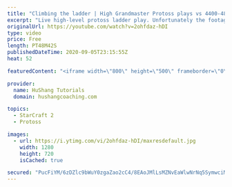```yaml
---
title: "Climbing the ladder | High Grandmaster Protoss plays vs 4400-4800 players"
excerpt: "Live high-level protoss ladder play. Unfortunately the footage came out quite choppy at some points and I was considering just not posting today, but I will post it anyways in case a few of you want to watch still. I'm trying to figure out what the cause of the lag is and hopefully I can get some cleaner"
originalUrl: https://youtube.com/watch?v=2ohfdaz-hDI
type: video
price: Free
length: PT48M42S
publishedDateTime: 2020-09-05T23:15:55Z
heat: 52

featuredContent: "<iframe width=\"800\" height=\"500\" frameborder=\"0\" src=\"https://www.youtube.com/embed/2ohfdaz-hDI\" allow=\"accelerometer; autoplay; encrypted-media; gyroscope; picture-in-picture\" allowfullscreen></iframe>"

provider:
  name: HuShang Tutorials
  domain: hushangcoaching.com

topics:
  - StarCraft 2
  - Protoss

images:
  - url: https://i.ytimg.com/vi/2ohfdaz-hDI/maxresdefault.jpg
    width: 1280
    height: 720
    isCached: true

secured: "PucFiYM/6zDZlc9bWuY0zgaZao2cC4/8EAoJMlLsMZNvEaWlwNrNq5SymwciM6TDBrLyeN0/xCnIaHnGMPwQIUnEJG5sK530/pCglHBh+Wm/n5CA2zUvoduFexw7IqWA3LUic0PxKyJnMSK2E5tCYBM9ulevO/1IghHOR77E5bCi64Oyzh98yH5/Yx7XfxcvRjW98hq9PLXvf+VMXQa65+qSz6tXcarDYyLL7rS+7GmTCgIDyLGTt2JCAgamzZYazj/ykojchh7Y9Rvp2jeyx+XmNdd9uWY2kMiclnLKoqnykR08Wdkei9Rl8UX/aH8BBGjWJkU+m5F64vrIMsexva5UxYqL1ihn/n5giZs6zNhz21stSIp+N5tTpEOLahJV/yWdwcZrr6WKThxIZmJTYW0puNQfBSfjdhtKIpxk3ZU=;nZkUMxP571s2x6swFGTbmg=="
---
```


